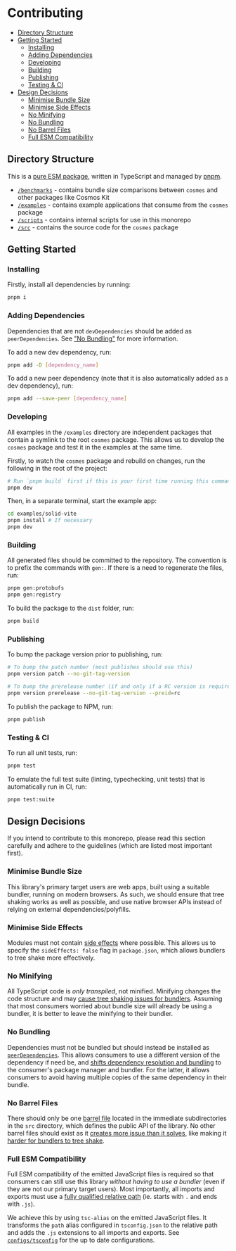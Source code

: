 <!-- omit in toc -->
# Contributing

- [Directory Structure](#directory-structure)
- [Getting Started](#getting-started)
  - [Installing](#installing)
  - [Adding Dependencies](#adding-dependencies)
  - [Developing](#developing)
  - [Building](#building)
  - [Publishing](#publishing)
  - [Testing \& CI](#testing--ci)
- [Design Decisions](#design-decisions)
  - [Minimise Bundle Size](#minimise-bundle-size)
  - [Minimise Side Effects](#minimise-side-effects)
  - [No Minifying](#no-minifying)
  - [No Bundling](#no-bundling)
  - [No Barrel Files](#no-barrel-files)
  - [Full ESM Compatibility](#full-esm-compatibility)

## Directory Structure

This is a [pure ESM package](https://gist.github.com/sindresorhus/a39789f98801d908bbc7ff3ecc99d99c), written in TypeScript and managed by [pnpm](https://pnpm.io).

- [`/benchmarks`](./benchmarks) - contains bundle size comparisons between `cosmes` and other packages like Cosmos Kit
- [`/examples`](./examples) - contains example applications that consume from the `cosmes` package
- [`/scripts`](./scripts) - contains internal scripts for use in this monorepo
- [`/src`](./src) - contains the source code for the `cosmes` package

## Getting Started

### Installing

Firstly, install all dependencies by running:

```sh
pnpm i
```

### Adding Dependencies

Dependencies that are not `devDependencies` should be added as `peerDependencies`. See ["No Bundling"](#no-bundling) for more information.

To add a new dev dependency, run:

```sh
pnpm add -D [dependency_name]
```

To add a new peer dependency (note that it is also automatically added as a dev dependency), run:

```sh
pnpm add --save-peer [dependency_name]
```

### Developing

All examples in the `/examples` directory are independent packages that contain a symlink to the root `cosmes` package. This allows us to develop the `cosmes` package and test it in the examples at the same time.

Firstly, to watch the `cosmes` package and rebuild on changes, run the following in the root of the project:

```sh
# Run `pnpm build` first if this is your first time running this command
pnpm dev
```

Then, in a separate terminal, start the example app:

```sh
cd examples/solid-vite
pnpm install # If necessary
pnpm dev
```

### Building

All generated files should be committed to the repository. The convention is to prefix the commands with `gen:`. If there is a need to regenerate the files, run:

```sh
pnpm gen:protobufs
pnpm gen:registry
```

To build the package to the `dist` folder, run:

```sh
pnpm build
```

### Publishing

To bump the package version prior to publishing, run:

```sh
# To bump the patch number (most publishes should use this)
pnpm version patch --no-git-tag-version

# To bump the prerelease number (if and only if a RC version is required)
pnpm version prerelease --no-git-tag-version --preid=rc
```

To publish the package to NPM, run:

```sh
pnpm publish
```

### Testing & CI

To run all unit tests, run:

```sh
pnpm test
```

To emulate the full test suite (linting, typechecking, unit tests) that is automatically run in CI, run:

```sh
pnpm test:suite
```

## Design Decisions

If you intend to contribute to this monorepo, please read this section carefully and adhere to the guidelines (which are listed most important first).

### Minimise Bundle Size

This library's primary target users are web apps, built using a suitable bundler, running on modern browsers. As such, we should ensure that tree shaking works as well as possible, and use native browser APIs instead of relying on external dependencies/polyfills.

### Minimise Side Effects

Modules must not contain [side effects](https://blog.saeloun.com/2022/11/24/tree-shaking-in-webpack-5/#what-are-sideeffects) where possible. This allows us to specify the `sideEffects: false` flag in `package.json`, which allows bundlers to tree shake more effectively.

### No Minifying

All TypeScript code is *only transpiled*, not minified. Minifying changes the code structure and may [cause tree shaking issues for bundlers](https://stackoverflow.com/questions/71275009/bundling-and-publishing-an-npm-library-is-it-common-to-resolve-all-dependencies). Assuming that most consumers worried about bundle size will already be using a bundler, it is better to leave the minifying to their bundler.

### No Bundling

Dependencies must not be bundled but should instead be installed as [`peerDependencies`](https://blog.bitsrc.io/understanding-peer-dependencies-in-javascript-dbdb4ab5a7be?gi=c8dc907bb6cf). This allows consumers to use a different version of the dependency if need be, and [shifts dependency resolution and bundling](https://stackoverflow.com/questions/71275009/bundling-and-publishing-an-npm-library-is-it-common-to-resolve-all-dependencies) to the consumer's package manager and bundler. For the latter, it allows consumers to avoid having multiple copies of the same dependency in their bundle.

### No Barrel Files

There should only be one [barrel file](https://basarat.gitbook.io/typescript/main-1/barrel) located in the immediate subdirectories in the `src` directory, which defines the public API of the library. No other barrel files should exist as it [creates more issue than it solves](https://steven-lemon182.medium.com/are-typescript-barrel-files-an-anti-pattern-72a713004250), like making it [harder for bundlers to tree shake](https://github.com/vercel/next.js/issues/12557).

### Full ESM Compatibility

Full ESM compatibility of the emitted JavaScript files is required so that consumers can still use this library *without having to use a bundler* (even if they are not our primary target users). Most importantly, all imports and exports must use a [fully qualified relative path](https://nodejs.org/api/esm.html#mandatory-file-extensions) (ie. starts with `.` and ends with `.js`).

We achieve this by using `tsc-alias` on the emitted JavaScript files. It transforms the `path` alias configured in `tsconfig.json` to the relative path and adds the `.js` extensions to all imports and exports. See [`configs/tsconfig`](./configs/tsconfig) for the up to date configurations.
